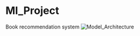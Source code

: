 # Ml_Project
Book recommendation system
![Model_Architecture](https://github.com/BoukayouaLoubna/Ml_Project/assets/161256795/6b3f27ea-af41-4876-b776-adeb2631197e)
